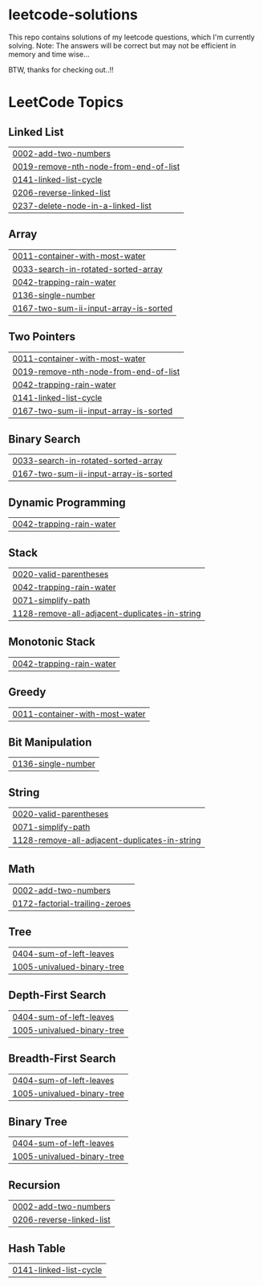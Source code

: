 # leetcode-solutions

This repo contains solutions of my leetcode questions, which I'm currently solving.
Note: The answers will be correct but may not be efficient in memory and time wise...

BTW, thanks for checking out..!!

<!---LeetCode Topics Start-->
# LeetCode Topics
## Linked List
|  |
| ------- |
| [0002-add-two-numbers](https://github.com/hirux06/leetcode-solutions/tree/master/0002-add-two-numbers) |
| [0019-remove-nth-node-from-end-of-list](https://github.com/hirux06/leetcode-solutions/tree/master/0019-remove-nth-node-from-end-of-list) |
| [0141-linked-list-cycle](https://github.com/hirux06/leetcode-solutions/tree/master/0141-linked-list-cycle) |
| [0206-reverse-linked-list](https://github.com/hirux06/leetcode-solutions/tree/master/0206-reverse-linked-list) |
| [0237-delete-node-in-a-linked-list](https://github.com/hirux06/leetcode-solutions/tree/master/0237-delete-node-in-a-linked-list) |
## Array
|  |
| ------- |
| [0011-container-with-most-water](https://github.com/hirux06/leetcode-solutions/tree/master/0011-container-with-most-water) |
| [0033-search-in-rotated-sorted-array](https://github.com/hirux06/leetcode-solutions/tree/master/0033-search-in-rotated-sorted-array) |
| [0042-trapping-rain-water](https://github.com/hirux06/leetcode-solutions/tree/master/0042-trapping-rain-water) |
| [0136-single-number](https://github.com/hirux06/leetcode-solutions/tree/master/0136-single-number) |
| [0167-two-sum-ii-input-array-is-sorted](https://github.com/hirux06/leetcode-solutions/tree/master/0167-two-sum-ii-input-array-is-sorted) |
## Two Pointers
|  |
| ------- |
| [0011-container-with-most-water](https://github.com/hirux06/leetcode-solutions/tree/master/0011-container-with-most-water) |
| [0019-remove-nth-node-from-end-of-list](https://github.com/hirux06/leetcode-solutions/tree/master/0019-remove-nth-node-from-end-of-list) |
| [0042-trapping-rain-water](https://github.com/hirux06/leetcode-solutions/tree/master/0042-trapping-rain-water) |
| [0141-linked-list-cycle](https://github.com/hirux06/leetcode-solutions/tree/master/0141-linked-list-cycle) |
| [0167-two-sum-ii-input-array-is-sorted](https://github.com/hirux06/leetcode-solutions/tree/master/0167-two-sum-ii-input-array-is-sorted) |
## Binary Search
|  |
| ------- |
| [0033-search-in-rotated-sorted-array](https://github.com/hirux06/leetcode-solutions/tree/master/0033-search-in-rotated-sorted-array) |
| [0167-two-sum-ii-input-array-is-sorted](https://github.com/hirux06/leetcode-solutions/tree/master/0167-two-sum-ii-input-array-is-sorted) |
## Dynamic Programming
|  |
| ------- |
| [0042-trapping-rain-water](https://github.com/hirux06/leetcode-solutions/tree/master/0042-trapping-rain-water) |
## Stack
|  |
| ------- |
| [0020-valid-parentheses](https://github.com/hirux06/leetcode-solutions/tree/master/0020-valid-parentheses) |
| [0042-trapping-rain-water](https://github.com/hirux06/leetcode-solutions/tree/master/0042-trapping-rain-water) |
| [0071-simplify-path](https://github.com/hirux06/leetcode-solutions/tree/master/0071-simplify-path) |
| [1128-remove-all-adjacent-duplicates-in-string](https://github.com/hirux06/leetcode-solutions/tree/master/1128-remove-all-adjacent-duplicates-in-string) |
## Monotonic Stack
|  |
| ------- |
| [0042-trapping-rain-water](https://github.com/hirux06/leetcode-solutions/tree/master/0042-trapping-rain-water) |
## Greedy
|  |
| ------- |
| [0011-container-with-most-water](https://github.com/hirux06/leetcode-solutions/tree/master/0011-container-with-most-water) |
## Bit Manipulation
|  |
| ------- |
| [0136-single-number](https://github.com/hirux06/leetcode-solutions/tree/master/0136-single-number) |
## String
|  |
| ------- |
| [0020-valid-parentheses](https://github.com/hirux06/leetcode-solutions/tree/master/0020-valid-parentheses) |
| [0071-simplify-path](https://github.com/hirux06/leetcode-solutions/tree/master/0071-simplify-path) |
| [1128-remove-all-adjacent-duplicates-in-string](https://github.com/hirux06/leetcode-solutions/tree/master/1128-remove-all-adjacent-duplicates-in-string) |
## Math
|  |
| ------- |
| [0002-add-two-numbers](https://github.com/hirux06/leetcode-solutions/tree/master/0002-add-two-numbers) |
| [0172-factorial-trailing-zeroes](https://github.com/hirux06/leetcode-solutions/tree/master/0172-factorial-trailing-zeroes) |
## Tree
|  |
| ------- |
| [0404-sum-of-left-leaves](https://github.com/hirux06/leetcode-solutions/tree/master/0404-sum-of-left-leaves) |
| [1005-univalued-binary-tree](https://github.com/hirux06/leetcode-solutions/tree/master/1005-univalued-binary-tree) |
## Depth-First Search
|  |
| ------- |
| [0404-sum-of-left-leaves](https://github.com/hirux06/leetcode-solutions/tree/master/0404-sum-of-left-leaves) |
| [1005-univalued-binary-tree](https://github.com/hirux06/leetcode-solutions/tree/master/1005-univalued-binary-tree) |
## Breadth-First Search
|  |
| ------- |
| [0404-sum-of-left-leaves](https://github.com/hirux06/leetcode-solutions/tree/master/0404-sum-of-left-leaves) |
| [1005-univalued-binary-tree](https://github.com/hirux06/leetcode-solutions/tree/master/1005-univalued-binary-tree) |
## Binary Tree
|  |
| ------- |
| [0404-sum-of-left-leaves](https://github.com/hirux06/leetcode-solutions/tree/master/0404-sum-of-left-leaves) |
| [1005-univalued-binary-tree](https://github.com/hirux06/leetcode-solutions/tree/master/1005-univalued-binary-tree) |
## Recursion
|  |
| ------- |
| [0002-add-two-numbers](https://github.com/hirux06/leetcode-solutions/tree/master/0002-add-two-numbers) |
| [0206-reverse-linked-list](https://github.com/hirux06/leetcode-solutions/tree/master/0206-reverse-linked-list) |
## Hash Table
|  |
| ------- |
| [0141-linked-list-cycle](https://github.com/hirux06/leetcode-solutions/tree/master/0141-linked-list-cycle) |
<!---LeetCode Topics End-->
